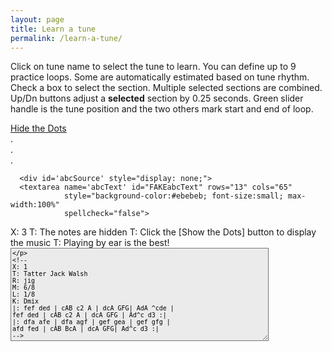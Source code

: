 ```yaml
---
layout: page
title: Learn a tune
permalink: /learn-a-tune/
---
```

<div>
<p>
Click on tune name to select the tune to learn. You can define up to 9 practice loops. Some are automatically estimated based on tune rhythm. Check a box to select the section. Multiple selected sections are combined. Up/Dn buttons adjust a <b>selected</b> section by 0.25 seconds. Green slider handle is the tune position and the two others mark start and end of loop.
</p>
<div id="debug"></div>
<!-- ***************************************************
Player controls
-->
<div class="row">
  <div class="small-6 medium-8 large-9 columns">
    <div class="player">
      <div id="audioPlayer"></div>
      <div id="showPlayer"></div>
    </div>
  </div>
  <div class="small-6 medium-4 large-3 columns">
    <div  style="float: left;">
      <a href="javascript:void(0);" id="HideShowDots" class="HideShowDotsButton" onclick="HideShowDots()">Hide the Dots</a>
    </div>
  </div>
</div>
<!-- ***************************************************
  loop presets
-->
<div class="row" style="font-size:14px;" min-width="300px">
  <div class="small-4 columns" id="segments0">.</div>
  <div class="small-4 columns" id="segments1">.</div>
  <div class="small-4 columns" id="segments2">.</div>
</div>
<!-- ***************************************************
  rendered ABC and tune selector scrolling table
-->
<div class="row">
  <div class="small-8 columns">  
      <div class="output">
        <div id="paper0" class="paper"></div>
      </div>
  </div>

      <div id='abcSource' style="display: none;">
      <textarea name='abcText' id="FAKEabcText" rows="13" cols="65"
                style="background-color:#ebebeb; font-size:small; max-width:100%"
                spellcheck="false">
X: 3
T: The notes are hidden
T: Click the [Show the Dots] button to display the music
T: Playing by ear is the best!
        </textarea>
        <textarea name='abcText' id="abcText" rows="13" cols="65"
                  style="background-color:#ebebeb; font-size:small; max-width:100%"
                  spellcheck="false">
<!--
X: 1
T: Tatter Jack Walsh
R: jig
M: 6/8
L: 1/8
K: Dmix
|: fef ded | cAB c2 A | dcA GFG| AdA ^cde |
fef ded | cAB c2 A | dcA GFG | Ad^c d3 :|
|: dfa afe | dfa agf | gef gea | gef gfg |
afd fed | cAB BcA | dcA GFG| Ad^c d3 :|
-->
        </textarea>

      </div>

  <div class="small-4 columns" style="padding-top: 20px;">

<div class="tableSlider">
  <p><b>Select Tune by clicking name</b></p>
  <input type="range" min="0" max="100" value="0" id="tableSlider" style="width: 94%;" oninput="scrollTable(value)">
</div>
        <table id="tunes" class="tuneSelect"  style="display: block; height: 500px; overflow-y: scroll; font-size:14px; border: 2px solid LightGrey; border-radius: 10px;" onscroll="scroll_indicator()">
        <thead>
            <tr>
              <th style="width70%;">Tune Name</th>
              <th style="width:6%;">Key</th>
              <th style="width:14%;">Rhythm</th>
            </tr>
        </thead>
        <tbody>
            {% assign tunes = site.tunes %}
            {% assign sortedtunes = tunes | sort: 'titleID' %}
            {% assign tuneid = 200 %}
            {% for tune in sortedtunes %}
              {% if tune.mp3_file  contains "mp3" %}
                {% assign tuneid = tuneid | plus: 1 %}
                {% include LAT-tablerow-no-player.html tuneId=tuneid %}
              {% endif %}
            {% endfor %}
        </tbody>
      </table>
    </div>
</div>

<!-- <div class="player"> -->
<!-- <div id="audioPlayer"></div> -->
<!-- <div id="showPlayer"></div> -->
<div id="ABC"></div>

<div id="showLoops"></div>


<script src="{{ site.mp3_host }}/js/New_audioplayer.js"></script>
<script>

function changeTune(tuneNumber){

    var abc_text = document.getElementById("abc"+tuneNumber).innerHTML;
    var revised_abc=abc_text.replace("<!--", "");
    abc_text = revised_abc.replace("-->", "");
    document.getElementById("abcText").innerHTML = abc_text;

    var mp3url = document.getElementById("mp3_name"+tuneNumber).innerHTML;
    audioPlayer.innerHTML = createAudioPlayer();
    showPlayer.innerHTML = '<h4>Playing ' + mp3url + '</h4>';
    showPlayer.innerHTML += createMP3player_experimental('playABC', mp3url, 'mp3player_tunepage');

    createSlider('playPositionplayABC','RSplayABC');

    New_LoadAudio('trplayABC', audioplayerplayABC, pButtonplayABC,  playPositionplayABC, mp3url, APosplayABC, DurplayABC,  RSSplayABC);

    abc_editor = new window.ABCJS.Editor('abcText', { paper_id: "paper0", warnings_id:"warnings", render_options: {responsive: 'resize'}, indicate_changed: "true" });
    var total_note_count = count_bars_abc(document.getElementById("abcText").innerHTML);

    OneAudioPlayer.ondurationchange = function() {delay_update_segments(tuneNumber,total_note_count)};

}
function delay_update_segments(tuneNumber,total_note_count) {
  update_segments(tuneNumber,total_note_count);
  segmentArray = createSegmentTable();
  segments0.innerHTML = segmentArray[0];
  segments1.innerHTML = segmentArray[1];
  segments2.innerHTML = segmentArray[2];
  CurrentAudioSlider.noUiSlider.updateOptions({range: {'min': 0, 'max': Number(OneAudioPlayer.duration)}});
  CurrentAudioSlider.noUiSlider.setHandle(2,Number(OneAudioPlayer.duration));

}

function update_segments(tuneNumber,total_note_count){

  var seg_full = Number(OneAudioPlayer.duration);
  var  tune_rhythm = document.getElementById("tune_type"+tuneNumber).innerHTML;

  var repeats = document.getElementById("mp3_repeats"+tuneNumber).innerHTML;
  if (repeats < 1) { repeats = 2;} //not defined - default value = 2 possibly use total length?

  parts = document.getElementById("mp3_parts"+tuneNumber).innerHTML;
  //alert(parts);
  if (parts < 1) { // parts is not in md file

    switch(tune_rhythm) { //attempt to calculate number of parts
    case "reel":
    case "hornpipe":
    case "barndance":
      base_length = 128;
      break;
    case "mazurka":
    case "waltz":
    case "jig":
      base_length = 96;
      break;
    case "slip jig":
      base_length = 72;
      break;
    case "polka":
        base_length = 128;
        break;
    default:
      base_length = 128;
    }
    var divisions = total_note_count/base_length; // see if tune fits a pattern
    var int_divisions = Math.floor(divisions + 0.1);

    if((divisions-int_divisions)< 0.2){ // parts can be calculated
      parts=int_divisions;
    } else {
      parts=2; // parts can't be calculated - assigned to default value=2
    }
  }  
  var start1=0.0;
  var start2=0.0;
  var end1=0.0;
  var end2=0.0;
  var each_part = seg_full/repeats/parts;
  var current_segment = 0;
  var part_names = ["A", "B", "C", "D", "E", "F", "G", "H", "I"];
  if((parts*2)<10) {
    for(i=0;i<parts;i++){ // divide parts in half and fill in table;
      start1=each_part*i;
      end1=start1+each_part/2; // half of part
      start2=end1;
      end2=end1+each_part/2; // half of part     
      segments[i*2].start=start1.toFixed(2);
      segments[i*2].end=end1.toFixed(2); // half of part
      segments[i*2].name="Part-"+(part_names[i])+"1";
      segments[i*2+1].start=start2.toFixed(2);
      segments[i*2+1].end=end2.toFixed(2); // half of part
      segments[i*2+1].name="Part-"+(part_names[i])+"2";
      current_segment+=2;
    }
  } else if(parts <10){
    for(i=0;i<parts;i++){ // single division per part
      start1=each_part*i
      end1=start1+each_part;       
      segments[i].start=start1.toFixed(2);
      segments[i].end=end1.toFixed(2);
      segments[i].name="Part-"+(part_names[i]);
      current_segment+=1;
    }
  }

  for(i=current_segment;i<9;i++){// fill in rest of table
    segments[i].start=0.0;
    segments[i].end=seg_full.toFixed(2);
    segments[i].name="user-"+(i-current_segment+1);    
  }
/*
  Seg1=seg_full;

  segments = [
  {name: "A1 ",start: 0.0, end: Seg1/8},
  {name: "A2 ",start: Seg1/8, end: Seg1/4},
  {name: "A3 ",start: Seg1/4, end: Seg1/2},
  {name: "A4 ",start: Seg1/2, end: Seg1},
  {name: "B1 ",start: 16.5, end: 24.3},
  {name: "B2 ",start: 24.3, end: 32.3},
  {name: "B3 ",start: 0.0, end: Seg1/2},
  {name: "B4 ",start: Seg1/2, end: Seg1},
  {name: "User",start: 0.0, end: Seg1},
  ];
*/
}

function reloadPage() {
    window.location.reload(true);
}

let segments = [
{name: "Part-A1",start: 0.0, end: 7.5},
{name: "Part-A2",start: 7.5, end: 15.0},
{name: "Part-B1",start: 15.0, end: 22.6},
{name: "Part-B2",start: 22.6, end: 30.1},
{name: "user-1",start: 0, end: 60.29},
{name: "user-2",start: 0, end: 60.29},
{name: "user-3",start: 0, end: 60.29},
{name: "user-4",start: 0, end: 60.29},
{name: "user-5",start: 0, end: 60.29},
];
function MoveFromSlider(){
  CurrentAudioSlider.noUiSlider.setHandle(0,OneAudioPlayer.currentTime);
  BeginLoopTime = OneAudioPlayer.currentTime;
  //OneAudioPlayer.addEventListener("timeupdate", setAudioLoops);
  //alert(BeginLoopTime);
}
function MoveToSlider(){
  CurrentAudioSlider.noUiSlider.setHandle(2,OneAudioPlayer.currentTime);
  EndLoopTime = OneAudioPlayer.currentTime;
  OneAudioPlayer.addEventListener("timeupdate", setAudioLoops);
}
function createSegmentTable(){

  var segmentList0='<table><tr><th>&nbspLoop</th><th col width="3">&nbspShow</th><th><a href="javascript:void(0);" onclick="MoveFromSlider()"><span title="Click to mark loop beginning">From</a></th><th><a href="javascript:void(0);" onclick="MoveToSlider()"><span title="Click to mark loop end">To</a></th></tr><tbody>';
  var segmentList1='<table><tr><th>&nbspLoop</th><th col width="3">&nbspShow</th><th><a href="javascript:void(0);" onclick="MoveFromSlider()"><span title="Click to mark loop beginning">From</a></th><th><a href="javascript:void(0);" onclick="MoveToSlider()"><span title="Click to mark loop end">To</a></th></tr><tbody>';
  var segmentList2='<table><tr><th>&nbspLoop</th><th col width="3">&nbspShow</th><th><a href="javascript:void(0);" onclick="MoveFromSlider()"><span title="Click to mark loop beginning">From</a></th><th><a href="javascript:void(0);" onclick="MoveToSlider()"><span title="Click to mark loop end">To</a></th></tr><tbody>';

  for(i=0;i<segments.length;i++){
    j=Math.floor(i/3);
    switch (j) {
      case 0:
          segmentList0 += '<tr><td>'+segments[i].name+'</td>';
          segmentList0 += '<td>'+'<input class="loopClass" type="checkbox" onclick="applySegments()" id='+ "check"+i + '>'+'</td>';
          segmentList0 += '<td>'+  '<a href="javascript:void(0);" class = "upDownButton" id= "button' +i + 'up" onclick="Adjust_up('+i+', 0)"><span title=" + 1/4 second">Up</a><input class="loopClass" type="text" onchange="applySegments()" id="check' + i + 'from" size="4" style= "height: 18px;" value='+segments[i].start+'><a href="javascript:void(0);" class = "upDownButton" type="button" id= "button' +i + 'Dn" onclick="Adjust_down('+i+', 0)"><span title=" - 1/4 second">Dn</a></td>';
          segmentList0 += '<td>'+  '<a href="javascript:void(0);" class = "upDownButton" type="button" id= "button' +i + 'up" onclick="Adjust_up('+i+', 2)"><span title=" + 1/4 second">Up</a><input class="loopClass" type="text" onchange="applySegments()" id="check' + i + 'to" size="4" style= "height: 18px;" value='+segments[i].end+'><a href="javascript:void(0);" class = "upDownButton" type="button" id= "button' +i + 'Dn" onclick="Adjust_down('+i+', 2)"><span title=" - 1/4 second">Dn</a></td></tr>';
        break;
      case 1:
          segmentList1 += '<tr><td>'+segments[i].name+'</td>';
          segmentList1 += '<td>'+'<input class="loopClass" type="checkbox" onclick="applySegments()" id='+ "check"+i + '>'+'</td>';
          segmentList1 += '<td>'+  '<a href="javascript:void(0);" class = "upDownButton" type="button" id= "button' +i + 'up" onclick="Adjust_up('+i+', 0)"><span title=" + 1/4 second">Up</a><input class="loopClass" type="text" onchange="applySegments()" id="check' + i + 'from" size="4" style= "height: 18px;" value='+segments[i].start+'><a href="javascript:void(0);" class = "upDownButton" type="button" id= "button' +i + 'Dn" onclick="Adjust_down('+i+', 0)"><span title=" - 1/4 second">Dn</a></td>';
          segmentList1 += '<td>'+  '<a href="javascript:void(0);" class = "upDownButton" type="button" id= "button' +i + 'up" onclick="Adjust_up('+i+', 2)"><span title=" + 1/4 second">Up</a><input class="loopClass" type="text" onchange="applySegments()" id="check' + i + 'to" size="4" style= "height: 18px;" value='+segments[i].end+'><a href="javascript:void(0);" class = "upDownButton" type="button" id= "button' +i + 'Dn" onclick="Adjust_down('+i+', 2)"><span title=" - 1/4 second">Dn</a></td></tr>';
        break;
      case 2:
          segmentList2 += '<tr><td>'+segments[i].name+'</td>';
          segmentList2 += '<td>'+'<input class="loopClass" type="checkbox" onclick="applySegments()" id='+ "check"+i + '>'+'</td>';
          segmentList2 += '<td>'+  '<a href="javascript:void(0);" class = "upDownButton" type="button" id= "button' +i + 'up" onclick="Adjust_up('+i+', 0)"><span title=" + 1/4 second">Up</a><input class="loopClass" type="text" onchange="applySegments()" id="check' + i + 'from" size="4" style= "height: 18px;" value='+segments[i].start+'><a href="javascript:void(0);" class = "upDownButton" type="button" id= "button' +i + 'Dn" onclick="Adjust_down('+i+', 0)"><span title=" - 1/4 second">Dn</a></td>';
          segmentList2 += '<td>'+  '<a href="javascript:void(0);" class = "upDownButton" type="button" id= "button' +i + 'up" onclick="Adjust_up('+i+', 2)"><span title=" + 1/4 second">Up</a><input class="loopClass" type="text" onchange="applySegments()" id="check' + i + 'to" size="4" style= "height: 18px;" value='+segments[i].end+'><a href="javascript:void(0);" class = "upDownButton" type="button" id= "button' +i + 'Dn" onclick="Adjust_down('+i+', 2)"><span title=" - 1/4 second">Dn</a></td></tr>';
        break;
    }

  }
    segmentList0 += '</tbody></table>';
    segmentList1 +='</tbody></table>';
    segmentList2 +='</tbody></table>';
return [segmentList0, segmentList1, segmentList2];
}

function adjust_segment_controls(values, handle){

  var checked_slider = -1;
  var multiple_sliders = 0;
  for(i=0;i<9;i++){
    document.getElementById("check" + i).checked;
    if(document.getElementById("check" + i).checked){
      checked_slider = i;
      multiple_sliders++;
    }
  }
  //alert(checked_slider+", "+multiple_sliders);
  if((multiple_sliders>1)||(multiple_sliders==0)) {return;} //quit if more than one slider is checked

  document.getElementById("check" + checked_slider + "from").value = values[0];
  document.getElementById("check" + checked_slider + "to").value = values[2];
}

function applySegments(){
  var text='';
    var fullBeginLoopTime = parseFloat(OneAudioPlayer.duration);
    var fullEndLoopTime = 0.0;
    var numCheckedBoxes = 0.0;
    var tempBeginLoopTime=0.0;
    var tempEndLoopTime = 0.0;
    for(i=0;i<segments.length;i++){

      checkBox = document.getElementById("check"+i);
      fromId= document.getElementById("check"+i+"from");
      toId= document.getElementById("check"+i+"to");

      if (checkBox.checked == true){
          numCheckedBoxes++;
          tempBeginLoopTime = parseFloat(fromId.value);
          tempEndLoopTime = parseFloat(toId.value);
//alert("Is "+fullBeginLoopTime+" greater than "+tempBeginLoopTime);
          if(fullBeginLoopTime > tempBeginLoopTime) {
            //alert("A, "+BeginLoopTime+", "+fullBeginLoopTime);
            fullBeginLoopTime = tempBeginLoopTime;
          }
//alert("Is "+fullEndLoopTime+" less than "+tempEndLoopTime);          
          if(fullEndLoopTime < tempEndLoopTime) {
            //alert("B, "+tempEndLoopTime+", "+fullEndLoopTime);
            fullEndLoopTime = tempEndLoopTime;
          }
          //alert(i+", "+BeginLoopTime+", "+EndLoopTime+", "+fullBeginLoopTime+", "+fullEndLoopTime);
        }
    }
//alert(fullBeginLoopTime+", "+fullEndLoopTime);
    if(numCheckedBoxes > 0){ // do nothing unless at least one box is checked
      /*if (OneAudioPlayer.paused==false){ // audio is currently playing.
          OneAudioPlayer.pause(); // first pause the audio
          turnAudioBackOn = true;
      }*/
      OneAudioPlayer.currentTime = fullBeginLoopTime;
      OneAudioPlayer.addEventListener("timeupdate", setAudioLoops);
      // first reset to ends, then reposition
      CurrentAudioSlider.noUiSlider.setHandle(0,0);
      CurrentAudioSlider.noUiSlider.setHandle(2,OneAudioPlayer.duration);
      CurrentAudioSlider.noUiSlider.setHandle(1,0);
      // then set to positions in row
      CurrentAudioSlider.noUiSlider.setHandle(1,fullBeginLoopTime);
      CurrentAudioSlider.noUiSlider.setHandle(0,fullBeginLoopTime);
      CurrentAudioSlider.noUiSlider.setHandle(2,fullEndLoopTime);
      BeginLoopTime = fullBeginLoopTime;
      EndLoopTime = fullEndLoopTime;
      OneAudioPlayer.addEventListener("timeupdate", setAudioLoops);
      if (turnAudioBackOn){ // audio was  playing when they fiddled with the checkboxes
          var promise = OneAudioPlayer.play(); // then turn it back on
          if (promise) {
            promise.catch(function(error) { console.error(error); });
          }
          turnAudioBackOn = false; // and reset the flag
      }
       //alert("checked "+ i + "loops:  "+ fromId.value+" to "+ toId.value);
   }
//alert("checked "+ this.id + "loop:  "+ this.value);
}

function Adjust_up(row, inputBox) {
  var elName = "check"+row;
  if(document.getElementById(elName).checked == false) return;
  if(inputBox == 0){
    elName += "from";
  } else if (inputBox == 2) {
    elName += "to";
  }
  target = checkBox = document.getElementById(elName);
    NumValue=Number(target.value)
  if(NumValue <= (OneAudioPlayer.duration - 0.25)) {
    //alert("up "+target.value);
    target.value = Number(NumValue + 0.25).toFixed(2);
    if((inputBox == 0 ) & (OneAudioPlayer.currentTime < target.value)) {
      OneAudioPlayer.currentTime = target.value;
    }
    CurrentAudioSlider.noUiSlider.setHandle(inputBox,target.value);
    //alert(target.value);
    if(inputBox == 0){
      BeginLoopTime = target.value;
    } else if ( inputBox == 2){
      EndLoopTime = target.value;
    }
  }
}

function Adjust_down(row, inputBox){
  var elName = "check"+row;
  if(document.getElementById(elName).checked == false) return;
  if(inputBox == 0){
    elName += "from";
  } else if (inputBox == 2) {
    elName += "to";
  }
  target = checkBox = document.getElementById(elName);
  NumValue=Number(target.value)
  if(NumValue >= 0.25) {
    //alert("dn "+target.value);
    target.value = Number(NumValue - 0.25).toFixed(2);
    if((inputBox == 2) & (OneAudioPlayer.currentTime > target.value)) {
      OneAudioPlayer.currentTime = target.value;
    }
    CurrentAudioSlider.noUiSlider.setHandle(inputBox,target.value);
    //alert(target.value);
    if(inputBox == 0){
      BeginLoopTime = target.value;
    } else if ( inputBox == 2){
      EndLoopTime = target.value;
    }
  }


}
function New_LoadAudio(trID, audioplayer, pButton, positionSlider, audioSource, audioposition, duration, audioSpeed) {
//alert(trID+", "+ audioplayer+", "+ pButton+", "+ positionSlider+", "+ audioSource+", "+ audioposition+", "+ duration+", "+ audioSpeed);
    if (pButton.className == "playButton") {
        if (PreviousAudioID != audioplayer) { //only load if necessary
            OneAudioPlayer.src = audioSource;
            if (PreviousAudioID != null) { //reset previous audio player
                //audioSlider.noUiSlider.values[1] = 0;
                if (PreviouspButton != null) PreviouspButton.className = "playButton";
                OneAudioPlayer.removeEventListener("timeupdate", New_positionUpdate);
                OneAudioPlayer.removeEventListener("timeupdate", setAudioLoops);
                AudioPosition.innerHTML = "0.0";
                if (PreviousButton1ID != null) {
                    PreviousButton1ID.value = " Loop Start ";
                    PreviousButton2ID.value = " Loop End ";
                }
                if (document.getElementById(PreviousTrID)) {
                    document.getElementById(PreviousTrID).style.backgroundColor = '';
                }
                //alert(audioplayer.id+"::"+PreviousAudioID.id+"\n"+timeline.id+"::"+Previoustimeline.id+"\n"+Eventhandler);
            }
            //OneAudioPlayer.src = audioSource;
            PreviousAudioID = audioplayer;
            Previoustimeline = positionSlider;
            //Previousplayhead=playhead;
            PreviouspButton = pButton;
            AudioPosition = audioposition;
            DurationP = duration;
            PreviousTrID = trID;
            AudioSpeed = audioSpeed;
            // modify slider
            positionSlider.noUiSlider.updateOptions({
                tooltips: [wNumb({decimals: 1}), wNumb({decimals: 1}), wNumb({decimals: 1})],
                //range: {'min': 0, 'max': Number(OneAudioPlayer.duration)},
                //pips: {mode: 'count', values: 6, density: 6},
            });
            if (document.getElementById(trID)) {
                document.getElementById(trID).style.backgroundColor = 'khaki';
            }
        }
        CurrentAudioSlider = positionSlider;
        //OneAudioPlayer.playbackRate = audioSpeed.value / 100;
        OneAudioPlayer.addEventListener("timeupdate", New_positionUpdate);
        delay_load_upadate();
    }
}

function count_bars_abc(str) {
    /*
     * Our simple ABC player doesn't handle repeats well.
     * This function unrolls the ABC so that things play better.
     */
    var lines = str.split('\n'),
        j, header, newABCHeader = "",
        newABCNotes = "",
        tempStr = "",
        index = 0,
        res = "";
    var tokens = "";
    for (j = 0; j < lines.length; ++j) {
        header = ABCheader.exec(lines[j]);
        if (header) {
            // put the header lines back in place
            newABCHeader += lines[j] + "\n"; // consider special case of a keychange header K: in the middle
        } else if (/^\s*(?:%.*)?$/.test(lines[j])) {
            // Skip blank and comment lines.
            continue;
        } else {
            // Parse the notes.
            newABCNotes += lines[j];
        }
    }

    /*
     * Regular expression used to parse ABC - https://regex101.com/ was very helpful in decoding
     *

    ABCString = (?:\[[A-Za-z]:[^\]]*\])|\s+|%[^\n]*|![^\s!:|\[\]]*!|\+[^+|!]*\+|[_<>@^]?"[^"]*"|\[|\]|>+|<+|(?:(?:\^+|_+|=|)[A-Ga-g](?:,+|'+|))|\(\d+(?::\d+){0,2}|\d*\/\d+|\d+\/?|\/+|[xzXZ]|\[?\|:\]?|:?\|:?|::|.

    (?:\[[A-Za-z]:[^\]]*\]) matches nothing
    \s+|%[^\n]* matches spaces
    ![^\s!:|\[\]]*! no matches
    \+[^+|!]*\+ no matches
    [_<>@^]?"[^"]*" matches chords
    \[|\] matches [ or ]
    [_<>@^]?{[^"]*} matches grace note phrases {...}
    :?\|:? matches :| or |:
    (?:(?:\^+|_+|=|)[A-Ga-g](?:,+|'+|)) matches letters A-Ga-g in or out of chords and other words
    \(\d+(?::\d+){0,2} matches triplet, or quad symbol (3
    \d*\/\d+ matches fractions i.e. 4/4 1/8 etc
    \d+\/? matches all single digits
    \[\d+|\|\d+ matches first and second endings
    \|\||\|\] matches double bars either || or |]
    (\|\|)|(\|\])|:\||\|:|\[\d+|\|\d+ matches first and second endings, double bars, and right and left repeats

    */

    var fEnding = /\|1/g,
        sEnding = /\|2/g,
        lRepeat = /\|:/g,
        rRepeat = /:\|/g,
        dblBar = /\|\|/g,
        firstBar = /\|/g;
    var fEnding2 = /\[1/g,
        sEnding2 = /\[2/g,
        dblBar2 = /\|\]/g;
    var match, fBarPos = [],
        fEndPos = [],
        sEndPos = [],
        lRepPos = [],
        rRepPos = [],
        dblBarPos = [];
    var firstRepeat = 0,
        tokenString = [],
        tokenLocations = [],
        tokenCount = 0,
        sortedTokens = [],
        sortedTokenLocations = [];
    var pos = 0,
        endPos = 0,
        i = 0,
        k = 0,
        l = 0,
        m = 0,
        ntokenString = [];
    var bigABCNotes = "";


    while ((match = firstBar.exec(newABCNotes)) != null) {
        fBarPos.push(match.index);
    }
    tokenString[tokenCount] = "fb";
    if (fBarPos[0] > 6) {
        fBarPos[0] = 0;
    }
    tokenLocations[tokenCount++] = fBarPos[0]; // first bar
    while (((match = fEnding.exec(newABCNotes)) || (match = fEnding2.exec(newABCNotes))) != null) {
        fEndPos.push(match.index);
        tokenString[tokenCount] = "fe";
        tokenLocations[tokenCount++] = match.index; // first endings
    }
    while (((match = sEnding.exec(newABCNotes)) || (match = sEnding2.exec(newABCNotes))) != null) {
        sEndPos.push(match.index);
        tokenString[tokenCount] = "se";
        tokenLocations[tokenCount++] = match.index; // second endings
    }
    while ((match = rRepeat.exec(newABCNotes)) != null) {
        rRepPos.push(match.index);
        tokenString[tokenCount] = "rr";
        tokenLocations[tokenCount++] = match.index; // right repeats
    }
    while ((match = lRepeat.exec(newABCNotes)) != null) {
        lRepPos.push(match.index);
        tokenString[tokenCount] = "lr";
        tokenLocations[tokenCount++] = match.index; // left repeats
    }
    while (((match = dblBar.exec(newABCNotes)) || (match = dblBar2.exec(newABCNotes))) != null) {
        dblBarPos.push(match.index);
        tokenString[tokenCount] = "db";
        tokenLocations[tokenCount++] = match.index; // double bars
    }
    tokenString[tokenCount] = "lb";
    tokenLocations[tokenCount++] = fBarPos[fBarPos.length - 1]; // last bar


    var indices = tokenLocations.map(function(elem, index) {
        return index;
    });
    indices.sort(function(a, b) {
        return tokenLocations[a] - tokenLocations[b];
    });

    for (j = 0; j < tokenLocations.length; j++) {
        sortedTokens[j] = tokenString[indices[j]];
        sortedTokenLocations[j] = tokenLocations[indices[j]];
    }
    pos = 0;
    for (i = 0; i < sortedTokens.length; i++) {
        if (bigABCNotes.length > 1000) {
            break; //safety check
        }
        if ((sortedTokens[i] == "rr") || (sortedTokens[i] == "se")) { //find next repeat or second ending
            bigABCNotes += newABCNotes.substr(pos, sortedTokenLocations[i] - pos); //notes from last location to rr or se
            for (k = i - 1; k >= 0; k--) { //march backward from there
                // check for likely loop point
                if ((sortedTokens[k] == "se") || (sortedTokens[k] == "rr") || (sortedTokens[k] == "fb") || (sortedTokens[k] == "lr")) {
                    pos = sortedTokenLocations[k]; // mark loop beginning point
                    for (j = k + 1; j < sortedTokens.length; j++) { //walk forward from there
                        if ((sortedTokens[j] == "fe") || (sortedTokens[j] == "rr")) { // walk to likely stopping point (first ending or repeat)
                            bigABCNotes += newABCNotes.substr(pos, sortedTokenLocations[j] - pos);
                            pos = sortedTokenLocations[j]; // mark last position encountered
                            i = j + 1; //consume tokens from big loop
                            if (sortedTokens[j] == "fe") { //if we got to a first ending we have to skip it...
                                for (l = j; l < sortedTokens.length; l++) { //walk forward from here until the second ending
                                    if (sortedTokens[l] == "se") {
                                        for (m = l; m < sortedTokens.length; m++) { //look for end of second ending
                                            if (sortedTokens[m] == "db") { //a double bar marks the end of a second ending
                                                bigABCNotes += newABCNotes.substr(sortedTokenLocations[l],
                                                    sortedTokenLocations[m] - sortedTokenLocations[l]); //record second ending
                                                pos = sortedTokenLocations[m]; //mark most forward progress
                                                i = m + 1; //consume the tokens from the main loop
                                                break; //quit looking
                                            }
                                        } //for m
                                        i = l + 1; //consume tokens TED: CHECK THIS
                                        break; //quit looking
                                    }
                                } //for l
                            }
                            break;
                        }
                    } //for j
                    break;
                } //if
            } //for k
        } //if
    } //for i

    bigABCNotes += newABCNotes.substr(pos, sortedTokenLocations[sortedTokens.length - 1] - pos);
    bigABCNotes += "\""; //hack to make sure the newBigABCNotes gets fills when there are not quotes

    var newBigABCNotes = "";
    for (j = 0; j < bigABCNotes.length; j++) {
        if (bigABCNotes[j] == "\"") {
            newBigABCNotes = [bigABCNotes.slice(0, j), "\\\"", bigABCNotes.slice(j)].join('');
        }
        newBigABCNotes = newBigABCNotes.substring(0, newBigABCNotes.length - 3); //undo hack
    }
    tempABCNotes = newBigABCNotes.toLowerCase();
    tempABCNotes = tempABCNotes.replace(/(?=[(])/g, 'z');

    var count = (tempABCNotes.match(/a/g) || []).length;
        count += (tempABCNotes.match(/b/g) || []).length;
        count += (tempABCNotes.match(/c/g) || []).length;
        count += (tempABCNotes.match(/d/g) || []).length;
        count += (tempABCNotes.match(/e/g) || []).length;
        count += (tempABCNotes.match(/f/g) || []).length;
        count += (tempABCNotes.match(/g/g) || []).length;
        count += (tempABCNotes.match(/2/g) || []).length; // note already counted so +1
        count += (tempABCNotes.match(/3/g) || []).length*2; // note + 2
        count += (tempABCNotes.match(/4/g) || []).length*3; // note + 3
        count -= (tempABCNotes.match(/z/g) || []).length*3; //remove triplets (confusing, but correct)
/*  count is the total number of beats,
    A 16 bar A part reel = 128 beats,
    A 16 bar A part jig = 96 beats,
    for a normal AA BB reel, count should be ~256.
    For a normal AA BB jig, ~192.
    if count ~ 384 it is probably an AA BB CC reel
    if count ~ 288 it is probably an AA BB CC jig
    For normally structured tunes (e.g. AA BB) using various values of count,
    and tune type (jig/reel) we can guess at the structure.
    We know the tune duration, but not the number of repeats of the tune
    on the recording.  If we knew that we could approximate the timing loops.
    We could guess most tunes have 2 full repeats...
    We should add one or two values to the tune.md files:
        number of times tune is repeated (needed)
        and number of parts e.g. 2 if A and B parts, 3 if A B C, etc,
        perhaps it could be in the form of AABB, AABBCC, ABCDE, etc.
    If a 2 part (A&B) reel is repeated 3 times
    duration (found when mp3 file is read) / 3 = time for 1 full loop;
    From 0 to (duration / 3) / 2 = A part.
    From (duration / 3) / 2 to (duration / 3) = B part, etc.
*/
    return (count);
}

  $(document).ready(function() {
    var mp3url = "../mp3/tatter-jack-walsh.mp3";
    audioPlayer.innerHTML = createAudioPlayer();
    showPlayer.innerHTML = '<h4>Playing ' + mp3url + '</h4>';
    showPlayer.innerHTML += createMP3player_experimental('playABC', mp3url, 'mp3player_tunepage');
    createSlider('playPositionplayABC','RSplayABC');
    var segmentArray = createSegmentTable();
    segments0.innerHTML = segmentArray[0];
    segments1.innerHTML = segmentArray[1];
    segments2.innerHTML = segmentArray[2];
    New_LoadAudio('trplayABC', audioplayerplayABC, pButtonplayABC,  playPositionplayABC, mp3url, APosplayABC, DurplayABC,  RSSplayABC);
    abc_editor = new window.ABCJS.Editor('abcText', { paper_id: "paper0", warnings_id:"warnings", render_options: {responsive: 'resize'}, indicate_changed: "true" });
  });

  function scroll_indicator() {
    var elmnt = document.getElementById("tunes");
    var tuneScroll = elmnt.scrollTop;
    var height = elmnt.scrollHeight - elmnt.clientHeight;
    var scrolled = (tuneScroll / height) * 100;
    document.getElementById("tableSlider").value = scrolled;
  }  
  function scrollTable(value) {
    var elmnt = document.getElementById("tunes");
    //var tuneScroll = elmnt.scrollTop;
    var height = elmnt.scrollHeight - elmnt.clientHeight
    elmnt.scrollTop=(height*value/100);
  }

  function HideShowDots(){
        if(document.getElementById("HideShowDots").innerHTML=="Hide the Dots"){
          abc_editor = new window.ABCJS.Editor('FAKEabcText', { paper_id: "paper0", warnings_id:"warnings", render_options: {responsive: 'resize'}, indicate_changed: "true" });
          document.getElementById("HideShowDots").innerHTML="Show the Dots";
        } else{
          abc_editor = new window.ABCJS.Editor('abcText', { paper_id: "paper0", warnings_id:"warnings", render_options: {responsive: 'resize'}, indicate_changed: "true" });
          document.getElementById("HideShowDots").innerHTML="Hide the Dots";
        }
  }
</script>
<style>
.upDownButton {
  background-color: #1c2e20;
  border: 1px solid white;
  color: white;
  padding: 1px;
  align: center;
  text-align: center;
  font-size: 13px;
  cursor: pointer;
}
.loopClass {
  font-size: 14px;
  border-radius: 2px;
  width: 45px;
}
.tableSlider {
  width: 94%;
  padding: 0 3%;
}
.tuneSelect {
  width: 90%;
}
a {
  color: #f0f0f0;
}
.HideShowDotsButton {
  -moz-box-shadow:inset 0px 1px 0px 0px #caefab;
	-webkit-box-shadow:inset 0px 1px 0px 0px #caefab;
	box-shadow:inset 0px 1px 0px 0px #caefab;
	background:-webkit-gradient(linear, left top, left bottom, color-stop(0.05, #61cc04), color-stop(1, #55ab0f));
	background:-moz-linear-gradient(top, #61cc04 5%, #55ab0f 100%);
	background:-webkit-linear-gradient(top, #61cc04 5%, #55ab0f 100%);
	background:-o-linear-gradient(top, #61cc04 5%, #55ab0f 100%);
	background:-ms-linear-gradient(top, #61cc04 5%, #55ab0f 100%);
	background:linear-gradient(to bottom, #61cc04 5%, #55ab0f 100%);
	filter:progid:DXImageTransform.Microsoft.gradient(startColorstr='#61cc04', endColorstr='#55ab0f',GradientType=0);
	background-color:#61cc04;
	-moz-border-radius:6px;
	-webkit-border-radius:6px;
	border-radius:6px;
	border:1px solid #268a16;
	display:inline-block;
	cursor:pointer;
	color:#306108;
	font-family:Arial;
	font-size:16px;
	font-weight:bold;
	padding:7px 33px;
	text-decoration:none;
	text-shadow:0px 1px 0px #aade7c;
}
.HideShowDotsButton:hover {
  background:-webkit-gradient(linear, left top, left bottom, color-stop(0.05, #55ab0f), color-stop(1, #61cc04));
	background:-moz-linear-gradient(top, #55ab0f 5%, #61cc04 100%);
	background:-webkit-linear-gradient(top, #55ab0f 5%, #61cc04 100%);
	background:-o-linear-gradient(top, #55ab0f 5%, #61cc04 100%);
	background:-ms-linear-gradient(top, #55ab0f 5%, #61cc04 100%);
	background:linear-gradient(to bottom, #55ab0f 5%, #61cc04 100%);
	filter:progid:DXImageTransform.Microsoft.gradient(startColorstr='#55ab0f', endColorstr='#61cc04',GradientType=0);
	background-color:#55ab0f;
}
.HideShowDotsButton:active {
	position:relative;
	top:1px;
}
</style>

